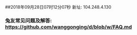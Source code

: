 ##2018年09月28日07时12分07秒 新址: 104.248.4.130
### 兔友常见问题及解答: https://github.com/wanggonging/d/blob/w/FAQ.md
